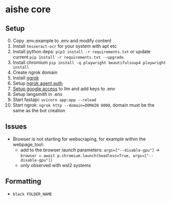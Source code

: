 # aishe core

## Setup
0. Copy .env.example to .env and modify content
1. Install `tesseract-ocr` for your system with apt etc
2. Install python deps: `pip3 install -r requirements.txt` or update current `pip install -r requirements.txt --upgrade`
3. Install chromium `pip install -q playwright beautifulsoup4 playwright install`
4. Create ngrok domain
5. Install [ngrok](https://ngrok.com/download)
6. Setup [ngrok agent auth](https://dashboard.ngrok.com/get-started/your-authtoken)
7. [Setup google access](https://python.langchain.com/docs/integrations/tools/google_search) to llm and add keys to .env
8. Setup langsmith in .env
8. Start fastapi: `uvicorn app:app --reload`
9. Start ngrok: `ngrok http --domain=DOMAIN 8000`, domain must be the same as the bot creation

## Issues
- Browser is not starting for webscraping, for example within the webpage_tool:
    - add to the browser launch parameters: `args=["--disable-gpu"]` -> `browser = await p.chromium.launch(headless=True, args=["--disable-gpu"])`
    - only observed with wsl2 systems

## Formatting
- `black FOLDER_NAME`